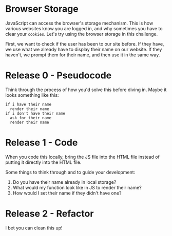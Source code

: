 # Browser Storage

JavaScript can access the browser's storage mechanism. This is how various websites know you are logged in, and why sometimes you have to clear your `cookies`. Let's try using the browser storage in this challenge.

First, we want to check if the user has been to our site before. If they have, we use what we already have to display their name on our website. If they haven't, we prompt them for their name, and then use it in the same way.

# Release 0 - Pseudocode
Think through the process of how you'd solve this before diving in. Maybe it looks something like this: 
```
if i have their name
  render their name
if i don't have their name
  ask for their name
  render their name
```

# Release 1 - Code
When you code this locally, bring the JS file into the HTML file instead of putting it directly into the HTML file.

Some things to think through and to guide your development:
1. Do you have their name already in local storage?
2. What would my function look like in JS to render their name?
3. How would I set their name if they didn't have one?

# Release 2 - Refactor
I bet you can clean this up!